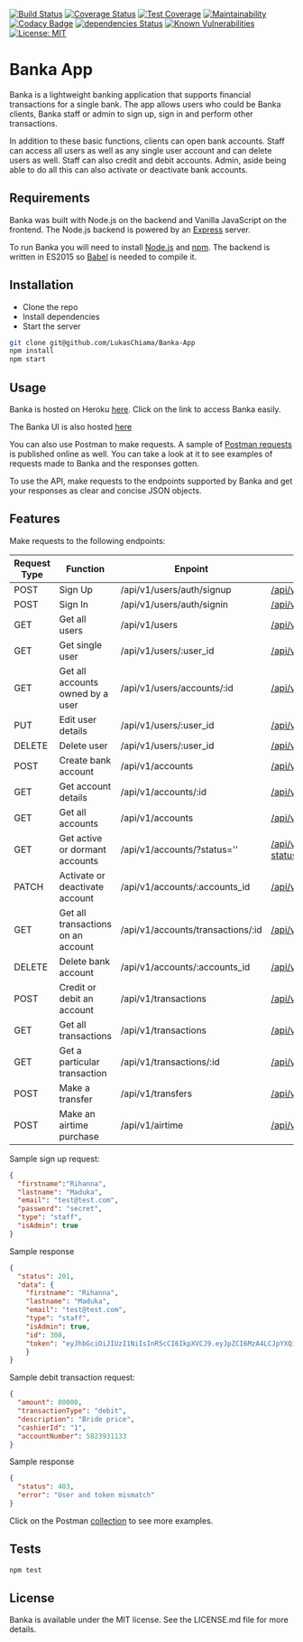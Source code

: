 [![Build Status](https://travis-ci.org/LukasChiama/Banka-App.svg?branch=develop)](https://travis-ci.org/LukasChiama/Banka-App)
[![Coverage Status](https://coveralls.io/repos/github/LukasChiama/Banka-App/badge.svg?branch=develop)](https://coveralls.io/github/LukasChiama/Banka-App?branch=develop)
[![Test Coverage](https://api.codeclimate.com/v1/badges/b682600a774a0549806f/test_coverage)](https://codeclimate.com/github/LukasChiama/Banka-App/test_coverage)
[![Maintainability](https://api.codeclimate.com/v1/badges/b682600a774a0549806f/maintainability)](https://codeclimate.com/github/LukasChiama/Banka-App/maintainability)
[![Codacy Badge](https://api.codacy.com/project/badge/Grade/ce68d89786b940318d0c7f7557cda404)](https://www.codacy.com/app/LukasChiama/Banka-App?utm_source=github.com&amp;utm_medium=referral&amp;utm_content=LukasChiama/Banka-App&amp;utm_campaign=Badge_Grade)
[![dependencies Status](https://david-dm.org/LukasChiama/Banka-App/status.svg)](https://david-dm.org/LukasChiama/Banka-App)
[![Known Vulnerabilities](https://snyk.io/test/github/LukasChiama/Banka-App/badge.svg?targetFile=package.json)](https://snyk.io/test/github/LukasChiama/Banka-App?targetFile=package.json)
[![License: MIT](https://img.shields.io/badge/License-MIT-yellow.svg)](https://opensource.org/licenses/MIT)

# Banka App
Banka is a lightweight banking application that supports financial transactions for a single bank. The app allows users who could be Banka clients, Banka staff or admin to sign up, sign in and perform other transactions.

In addition to these basic functions, clients can open bank accounts. Staff can access all users as well as any single user account and can delete users as well. Staff can also credit and debit accounts. Admin, aside being able to do all this can also activate or deactivate bank accounts.

## Requirements
Banka was built with Node.js on the backend and Vanilla JavaScript on the frontend. The Node.js backend is powered by an [Express](https://expressjs.com) server.

To run Banka you will need to install [Node.js](http://nodejs.org) and [npm](https://www.npmjs.com/). The backend is written in ES2015 so [Babel](https://babeljs.io/) is needed to compile it.

## Installation
* Clone the repo
* Install dependencies
* Start the server

```bash
git clone git@github.com/LukasChiama/Banka-App
npm install
npm start
```

## Usage
Banka is hosted on Heroku [here](https://banka-platform.herokuapp.com/). Click on the link to access Banka easily.

The Banka UI is also hosted [here](https://github.com/LukasChiama/Banka-App)

You can also use Postman to make requests. A sample of [Postman requests](https://documenter.getpostman.com/view/5824922/S1ENyyag#intro) is published online as well. You can take a look at it to see examples of requests made to Banka and the responses gotten.

To use the API, make requests to the endpoints supported by Banka and get your responses as clear and concise JSON objects.

## Features
Make requests to the following endpoints:

| Request Type    | Function    | Enpoint       | Postman Collection |
| ----------------|-------------|---------------|--------------------|
| POST            | Sign Up     | /api/v1/users/auth/signup |[/api/v1/users/auth/signup](https://documenter.getpostman.com/view/5824922/S1ENyyag#b843b5f1-e098-4468-9274-b4df6a61d883)|
| POST            | Sign In     | /api/v1/users/auth/signin | [/api/v1/users/auth/signin](https://documenter.getpostman.com/view/5824922/S1ENyyag#71a524ab-16af-4d42-b35f-ceae0609f92a) |
| GET             | Get all users | /api/v1/users | [/api/v1/users](https://documenter.getpostman.com/view/5824922/S1ENyyag#375c022c-7337-4098-b5d0-19b957782640) |
| GET             | Get single user | /api/v1/users/:user_id | [/api/v1/users/:user_id](https://documenter.getpostman.com/view/5824922/S1ENyyag#c93321b2-cc11-4659-b779-aaa92f56a339) |
| GET             | Get all accounts owned by a user | /api/v1/users/accounts/:id | [/api/v1/users/accounts/](https://documenter.getpostman.com/view/5824922/S1ENyyag#a74807e3-f4e1-4db9-992a-8d7b59f9780f)
| PUT             | Edit user details | /api/v1/users/:user_id | [/api/v1/users/:user_id](https://documenter.getpostman.com/view/5824922/S1ENyyag#569b1f4a-6b5c-46ae-8fdf-f3bfac5a25d6) |
| DELETE          | Delete user       | /api/v1/users/:user_id | [/api/v1/users/:user_id](https://documenter.getpostman.com/view/5824922/S1ENyyag#0a2bffa4-1dc4-4736-aa75-2b5f0b898e36) |
| POST            | Create bank account | /api/v1/accounts | [/api/v1/accounts](https://documenter.getpostman.com/view/5824922/S1ENyyag#0149a2f1-be9b-4d3b-99cc-6c4e546d3748) |
| GET             | Get account details | /api/v1/accounts/:id | [/api/v1/accounts/:id](https://documenter.getpostman.com/view/5824922/S1ENyyag#b4e1cb2d-b1ab-40bd-a338-a8efdae44c96)
| GET             | Get all accounts    | /api/v1/accounts     | [/api/v1/accounts](https://documenter.getpostman.com/view/5824922/S1ENyyag#8b7844c6-414d-4171-8b6b-6bfd35b1bea7)
| GET             | Get active or dormant accounts | /api/v1/accounts/?status='' | [/api/v1/accounts/?status=dormant](https://documenter.getpostman.com/view/5824922/S1ENyyag#80cc105d-39d2-49a3-89f2-2b6fa6dc4796)
| PATCH           | Activate or deactivate account | /api/v1/accounts/:accounts_id | [/api/v1/accounts/:accounts_id](https://documenter.getpostman.com/view/5824922/S1ENyyag#ce38bfe8-6fd9-4cd7-880e-f707fef2f768) |
| GET             | Get all transactions on an account | /api/v1/accounts/transactions/:id  | [/api/v1/accounts/transactions/:id](https://documenter.getpostman.com/view/5824922/S1ENyyag#fab0e90d-59ea-408b-90ef-52f4682b1b4b)
| DELETE          | Delete bank account        | /api/v1/accounts/:accounts_id | [/api/v1/accounts/:accounts_id](https://documenter.getpostman.com/view/5824922/S1ENyyag#ebaf56e7-fe43-47f9-89b2-642d52bceed1) |
| POST            | Credit or debit an account | /api/v1/transactions | [/api/v1/transactions](https://documenter.getpostman.com/view/5824922/S1ENyyag#0149a2f1-be9b-4d3b-99cc-6c4e546d3748) |
| GET             | Get all transactions       | /api/v1/transactions | [/api/v1/transactions](https://documenter.getpostman.com/view/5824922/S1ENyyag#73acf7ac-9ce0-4372-bfc6-dc08156be84c)
| GET             | Get a particular transaction | /api/v1/transactions/:id | [/api/v1/transactions/:id](https://documenter.getpostman.com/view/5824922/S1ENyyag#bd2ff9dc-7f2b-414c-9ce2-91209ef40647)
| POST            | Make a transfer             | /api/v1/transfers   | [/api/v1/transfers](https://documenter.getpostman.com/view/5824922/S1ENyyag#39a5fc0e-6aad-4f5a-b722-0deecef0f2c3)
| POST            | Make an airtime purchase    | /api/v1/airtime     | [/api/v1/airtime](https://documenter.getpostman.com/view/5824922/S1ENyyag#4d0e5413-6418-4d13-b470-b447f36ef679)



Sample sign up request:
```JSON
{
  "firstname":"Rihanna",
  "lastname": "Maduka",
  "email": "test@test.com",
  "password": "secret",
  "type": "staff",
  "isAdmin": true
}
```
Sample response
```JSON
{
  "status": 201,
  "data": {
    "firstname": "Rihanna",
    "lastname": "Maduka",
    "email": "test@test.com",
    "type": "staff",
    "isAdmin": true,
    "id": 308,
    "token": "eyJhbGciOiJIUzI1NiIsInR5cCI6IkpXVCJ9.eyJpZCI6MzA4LCJpYXQiOjE1NTUxMDQzODQsImV4cCI6MTU1NTEwNzk4NH0.FCLELkNiNK8aqtIFLSGzRo1GUzLRfjpwM2NNl3Su2ow"
    }
}
```

Sample debit transaction request:
```JSON
{
  "amount": 80000,
  "transactionType": "debit",
  "description": "Bride price",
  "cashierId": "1",
  "accountNumber": 5823931133
}
```
Sample response
```JSON
{
  "status": 403,
  "error": "User and token mismatch"
}
```

Click on the Postman [collection](https://documenter.getpostman.com/view/5824922/S1ENyyag#intro) to see more examples.

## Tests
```Bash
npm test
```

## License
Banka is available under the MIT license. See the LICENSE.md file for more details.
